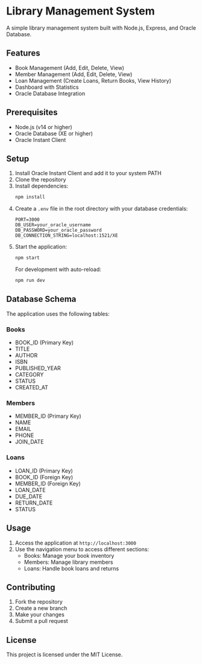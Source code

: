 # Library Management System

A simple library management system built with Node.js, Express, and Oracle Database.

## Features

- Book Management (Add, Edit, Delete, View)
- Member Management (Add, Edit, Delete, View)
- Loan Management (Create Loans, Return Books, View History)
- Dashboard with Statistics
- Oracle Database Integration

## Prerequisites

- Node.js (v14 or higher)
- Oracle Database (XE or higher)
- Oracle Instant Client

## Setup

1. Install Oracle Instant Client and add it to your system PATH
2. Clone the repository
3. Install dependencies:
   ```bash
   npm install
   ```
4. Create a `.env` file in the root directory with your database credentials:
   ```
   PORT=3000
   DB_USER=your_oracle_username
   DB_PASSWORD=your_oracle_password
   DB_CONNECTION_STRING=localhost:1521/XE
   ```
5. Start the application:
   ```bash
   npm start
   ```
   For development with auto-reload:
   ```bash
   npm run dev
   ```

## Database Schema

The application uses the following tables:

### Books
- BOOK_ID (Primary Key)
- TITLE
- AUTHOR
- ISBN
- PUBLISHED_YEAR
- CATEGORY
- STATUS
- CREATED_AT

### Members
- MEMBER_ID (Primary Key)
- NAME
- EMAIL
- PHONE
- JOIN_DATE

### Loans
- LOAN_ID (Primary Key)
- BOOK_ID (Foreign Key)
- MEMBER_ID (Foreign Key)
- LOAN_DATE
- DUE_DATE
- RETURN_DATE
- STATUS

## Usage

1. Access the application at `http://localhost:3000`
2. Use the navigation menu to access different sections:
   - Books: Manage your book inventory
   - Members: Manage library members
   - Loans: Handle book loans and returns

## Contributing

1. Fork the repository
2. Create a new branch
3. Make your changes
4. Submit a pull request

## License

This project is licensed under the MIT License. 
